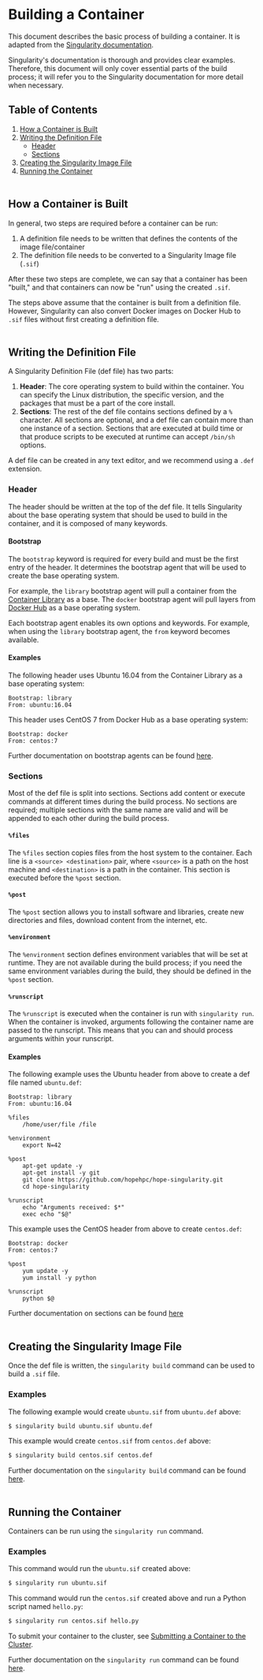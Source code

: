 # Building a Container
This document describes the basic process of building a container. It is adapted from the [Singularity documentation](https://sylabs.io/guides/3.3/user-guide/index.html).

Singularity's documentation is thorough and provides clear examples. Therefore, this document will only cover essential parts of the build process; it will refer you to the Singularity documentation for more detail when necessary.

## Table of Contents
1. [How a Container is Built](#how-a-container-is-built)
2. [Writing the Definition File](#writing-the-definition-file)
    + [Header](#header)
    + [Sections](#sections)
3. [Creating the Singularity Image File](#creating-the-singularity-image-file)
4. [Running the Container](#running-the-container)</br></br>

## How a Container is Built
In general, two steps are required before a container can be run:
1. A definition file needs to be written that defines the contents of the image file/container
2. The definition file needs to be converted to a Singularity Image file (`.sif`)

After these two steps are complete, we can say that a container has been "built," and that containers can now be "run" using the created `.sif`.

The steps above assume that the container is built from a definition file. However, Singularity can also convert Docker images on Docker Hub to `.sif` files without first creating a definition file.
</br></br>

## Writing the Definition File
A Singularity Definition File (def file) has two parts:
1. **Header**: The core operating system to build within the container. You can specify the Linux distribution, the specific version, and the packages that must be a part of the core install.
2. **Sections**: The rest of the def file contains sections defined by a `%` character. All sections are optional, and a def file can contain more than one instance of a section. Sections that are executed at build time or that produce scripts to be executed at runtime can accept `/bin/sh` options.

A def file can be created in any text editor, and we recommend using a `.def` extension.

### Header
The header should be written at the top of the def file. It tells Singularity about the base operating system that should be used to build in the container, and it is composed of many keywords.

#### Bootstrap
The `bootstrap` keyword is required for every build and must be the first entry of the header. It determines the bootstrap agent that will be used to create the base operating system.

For example, the `library` bootstrap agent will pull a container from the [Container Library](https://cloud.sylabs.io/library) as a base. The `docker` bootstrap agent will pull layers from [Docker Hub](https://hub.docker.com) as a base operating system.

Each bootstrap agent enables its own options and keywords. For example, when using the `library` bootstrap agent, the `from` keyword becomes available.

#### Examples
The following header uses Ubuntu 16.04 from the Container Library as a base operating system:
```
Bootstrap: library
From: ubuntu:16.04
```

This header uses CentOS 7 from Docker Hub as a base operating system:
```
Bootstrap: docker
From: centos:7
```

Further documentation on bootstrap agents can be found [here](https://sylabs.io/guides/3.3/user-guide/appendix.html#buildmodules).

### Sections
Most of the def file is split into sections. Sections add content or execute commands at different times during the build process. No sections are required; multiple sections with the same name are valid and will be appended to each other during the build process.

#### `%files`
The `%files` section copies files from the host system to the container. Each line is a `<source> <destination>` pair, where `<source>` is a path on the host machine and `<destination>` is a path in the container. This section is executed before the `%post` section.

#### `%post`
The `%post` section allows you to install software and libraries, create new directories and files, download content from the internet, etc.

#### `%environment`
The `%environment` section defines environment variables that will be set at runtime. They are not available during the build process; if you need the same environment variables during the build, they should be defined in the `%post` section.

#### `%runscript`
The `%runscript` is executed when the container is run with `singularity run`. When the container is invoked, arguments following the container name are passed to the runscript. This means that you can and should process arguments within your runscript.

#### Examples
The following example uses the Ubuntu header from above to create a def file named `ubuntu.def`:
```
Bootstrap: library
From: ubuntu:16.04

%files
    /home/user/file /file
    
%environment
    export N=42
    
%post
    apt-get update -y
    apt-get install -y git
    git clone https://github.com/hopehpc/hope-singularity.git
    cd hope-singularity
    
%runscript
    echo "Arguments received: $*"
    exec echo "$@"
```

This example uses the CentOS header from above to create `centos.def`:
```
Bootstrap: docker
From: centos:7

%post
    yum update -y
    yum install -y python
    
%runscript
    python $@
```

Further documentation on sections can be found [here](https://sylabs.io/guides/3.3/user-guide/definition_files.html#sections)</br></br>

## Creating the Singularity Image File
Once the def file is written, the `singularity build` command can be used to build a `.sif` file.

### Examples
The following example would create `ubuntu.sif` from `ubuntu.def` above:
```bash
$ singularity build ubuntu.sif ubuntu.def
```

This example would create `centos.sif` from `centos.def` above:
```bash
$ singularity build centos.sif centos.def
```

Further documentation on the `singularity build` command can be found [here](https://sylabs.io/guides/3.3/user-guide/cli/singularity_build.html).</br></br>

## Running the Container 
Containers can be run using the `singularity run` command.

### Examples
This command would run the `ubuntu.sif` created above:
```bash
$ singularity run ubuntu.sif
```

This command would run the `centos.sif` created above and run a Python script named `hello.py`:
```bash
$ singularity run centos.sif hello.py
```

To submit your container to the cluster, see [Submitting a Container to the Cluster](submitting-a-container-to-the-cluster.md).

Further documentation on the `singularity run` command can be found [here](https://sylabs.io/guides/3.3/user-guide/cli/singularity_run.html?highlight=run).
